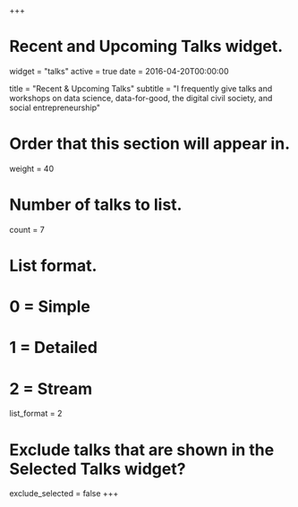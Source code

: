 +++
# Recent and Upcoming Talks widget.
widget = "talks"
active = true
date = 2016-04-20T00:00:00

title = "Recent & Upcoming Talks"
subtitle = "I frequently give talks and workshops on data science, data-for-good, the digital civil society, and social entrepreneurship"

# Order that this section will appear in.
weight = 40

# Number of talks to list.
count = 7

# List format.
#   0 = Simple
#   1 = Detailed
#   2 = Stream
list_format = 2

# Exclude talks that are shown in the Selected Talks widget?
exclude_selected = false
+++


